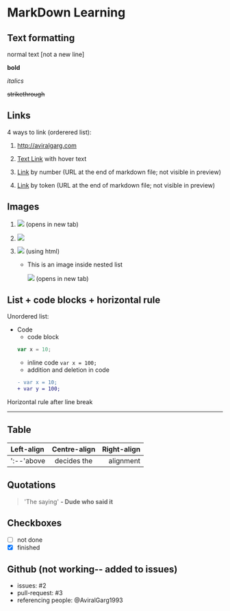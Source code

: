 # MarkDown Learning

## Text formatting
normal text
[not a new line]

**bold**

_italics_

~~strikethrough~~


## Links
4 ways to link (orderered list):

1. <http://aviralgarg.com>

1. [Text Link](http://aviralgarg.com "hover text") with hover text

1. [Link][1] by number (URL at the end of markdown file; not visible in preview)

1. [Link][avi] by token (URL at the end of markdown file; not visible in preview)


## Images

1. ![](https://unsplash.it/200/300/?image=1) (opens in new tab)

1. [![](https://unsplash.it/50/50/?image=1)](https://unsplash.it/200/300/?image=1)

1. [<img src="https://unsplash.it/50/50/?image=1" target="_blank">](https://unsplash.it/200/300/?image=1) (using html)

    * This is an image inside nested list

        ![](https://unsplash.it/50/50/?image=1) (opens in new tab)

## List + code blocks + horizontal rule
Unordered list:

 + Code
    * code block
    ```js
    var x = 10;
    ```
    * inline code `var x = 100;`
    * addition and deletion in code
    ```diff
    - var x = 10;
    + var y = 100;
    ```

Horizontal rule after line break

---

## Table
|Left-align|Centre-align|Right-align|
|:---------|:----------:|----------:|
|':--'above|decides the |alignment  |

## Quotations
> 'The saying'
> **- Dude who said it**

## Checkboxes
* [ ] not done
* [x] finished

## Github (not working-- added to issues)
* issues: #2
* pull-request: #3
* referencing people: @AviralGarg1993

[1]:http://aviralgarg.com
[avi]:http://aviralgarg.com